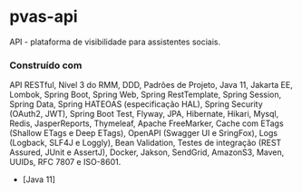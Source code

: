 # pvas-api
API - plataforma de visibilidade para assistentes sociais.

### Construído com

API RESTful, Nível 3 do RMM, DDD, Padrões de Projeto, Java 11, Jakarta EE, Lombok, Spring Boot, Spring Web, Spring RestTemplate, Spring Session, Spring Data, Spring HATEOAS (especificação HAL), Spring Security (OAuth2, JWT), Spring Boot Test, Flyway, JPA, Hibernate, Hikari, Mysql, Redis, JasperReports, Thymeleaf, Apache FreeMarker, Cache com ETags (Shallow ETags e Deep ETags), OpenAPI (Swagger UI e SringFox), Logs (Logback, SLF4J e Loggly), Bean Validation, Testes de integração (REST Assured, JUnit e AssertJ), Docker, 
Jakson, SendGrid, AmazonS3, Maven, UUIDs, RFC 7807 e ISO-8601.


* [Java 11]





